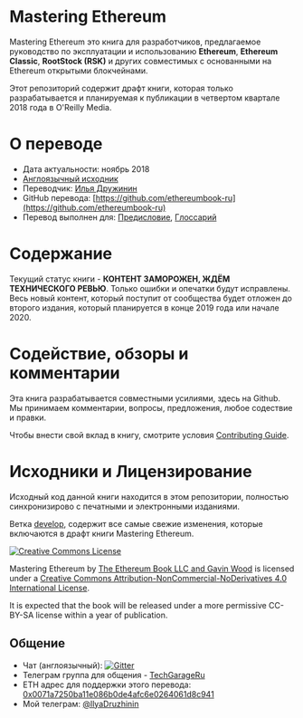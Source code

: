 # Mastering Ethereum

Mastering Ethereum это книга для разработчиков, предлагаемое руководство по эксплуатации и использованию __Ethereum__, __Ethereum Classic__, __RootStock (RSK)__ и других совместимых с основанными на Ethereum открытыми блокчейнами.

Этот репозиторий содержит драфт книги, которая только разрабатывается и планируемая к публикации в четвертом квартале 2018 года в O'Reilly Media.

# О переводе

- Дата актуальности: ноябрь 2018
- [Англоязычный исходник](https://github.com/ethereumbook/ethereumbook/blob/develop/01what-is.asciidoc)
- Переводчик: [Илья Дружинин](https://github.com/ilyadruzhinin)
- GitHub перевода: [https://github.com/ethereumbook-ru](https://github.com/ethereumbook-ru)
- Перевод выполнен для: [Предисловие](./preface.md), [Глоссарий](./glossary.md)

# Содержание

Текущий статус книги - **КОНТЕНТ ЗАМОРОЖЕН, ЖДЁМ ТЕХНИЧЕСКОГО РЕВЬЮ**. Только ошибки и опечатки будут исправлены. Весь новый контент, который поступит от сообщества будет отложен до второго издания, который планируется в конце 2019 года или начале 2020.

# Содействие, обзоры и комментарии

Эта книга разрабатывается совместными усилиями, здесь на Github. Мы принимаем комментарии, вопросы, предложения, любое содествие и правки.

Чтобы внести свой вклад в книгу, смотрите условия [Contributing Guide](CONTRIBUTING.md).

# Исходники и Лицензирование

Исходный код данной книги находится в этом репозитории, полностью синхронизирово с печатными и электронными изданиями.

Ветка [develop](https://github.com/ethereumbook/ethereumbook/tree/develop), содержит все самые свежие изменения, которые включаются в драфт книги Mastering Ethereum.

[![Creative Commons License](https://i.creativecommons.org/l/by-nc-nd/4.0/88x31.png)](https://creativecommons.org/licenses/by-nc-nd/4.0/)

<span xmlns:dct="http://purl.org/dc/terms/" property="dct:title">Mastering Ethereum</span> by <a xmlns:cc="http://creativecommons.org/ns#" href="https://antonopoulos.com/" property="cc:attributionName" rel="cc:attributionURL">The Ethereum Book LLC and Gavin Wood</a> is licensed under a <a rel="license" href="http://creativecommons.org/licenses/by-nc-nd/4.0/">Creative Commons Attribution-NonCommercial-NoDerivatives 4.0 International License</a>.

It is expected that the book will be released under a more permissive CC-BY-SA license within a year of publication.

## Общение

- Чат (англоязычный): [![Gitter](https://github.com/ethereumbook/ethereumbook/blob/develop/images/chat-on-gitter.svg)](https://gitter.im/ethereumbook/Lobby)
- Телеграм группа для общения - [TechGarageRu](https://t.me/techgarageru)
- ETH адрес для поддержки этого перевода: [0x0071a7250ba11e086b0de4afc6e0264061d8c941](https://etherscan.io/address/0x0071a7250ba11e086b0de4afc6e0264061d8c941)
- Мой телеграм: [@IlyaDruzhinin](https://t.me/IlyaDruzhinin)